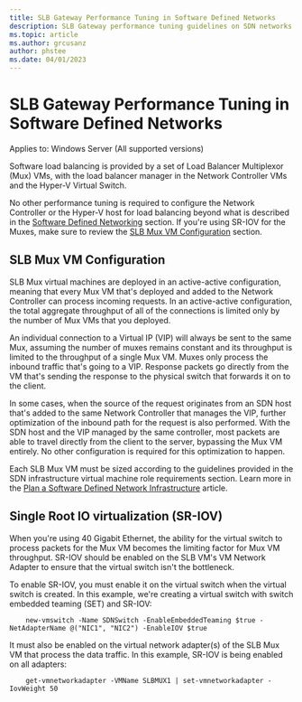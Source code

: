 ```yaml
---
title: SLB Gateway Performance Tuning in Software Defined Networks
description: SLB Gateway performance tuning guidelines on SDN networks
ms.topic: article
ms.author: grcusanz
author: phstee
ms.date: 04/01/2023
---
```


# SLB Gateway Performance Tuning in Software Defined Networks

Applies to: Windows Server (All supported versions)

Software load balancing is provided by a set of Load Balancer Multiplexor (Mux) VMs, with the load balancer manager in the Network Controller VMs and the Hyper-V Virtual Switch.

No other performance tuning is required to configure the Network Controller or the Hyper-V host for load balancing beyond what is described in the [Software Defined Networking](index.md) section. If you're using SR-IOV for the Muxes, make sure to review the [SLB Mux VM Configuration](#slb-mux-vm-configuration) section.

## SLB Mux VM Configuration

SLB Mux virtual machines are deployed in an active-active configuration, meaning that every Mux VM that's deployed and added to the Network Controller can process incoming requests. In an active-active configuration, the total aggregate throughput of all of the connections is limited only by the number of Mux VMs that you deployed.

An individual connection to a Virtual IP (VIP) will always be sent to the same Mux, assuming the number of muxes remains constant and its throughput is limited to the throughput of a single Mux VM.  Muxes only process the inbound traffic that's going to a VIP.  Response packets go directly from the VM that's sending the response to the physical switch that forwards it on to the client.

In some cases, when the source of the request originates from an SDN host that's added to the same Network Controller that manages the VIP, further optimization of the inbound path for the request is also performed. With the SDN host and the VIP managed by the same controller, most packets are able to travel directly from the client to the server, bypassing the Mux VM entirely. No other configuration is required for this optimization to happen.

Each SLB Mux VM must be sized according to the guidelines provided in the SDN infrastructure virtual machine role requirements section. Learn more in the [Plan a Software Defined Network Infrastructure](/azure-stack/hci/concepts/plan-software-defined-networking-infrastructure) article.

## Single Root IO virtualization (SR-IOV)

When you're using 40 Gigabit Ethernet, the ability for the virtual switch to process packets for the Mux VM becomes the limiting factor for Mux VM throughput. SR-IOV should be enabled on the SLB VM's VM Network Adapter to ensure that the virtual switch isn't the bottleneck.

To enable SR-IOV, you must enable it on the virtual switch when the virtual switch is created.  In this example, we're creating a virtual switch with switch embedded teaming (SET) and SR-IOV:

``` syntax
    new-vmswitch -Name SDNSwitch -EnableEmbeddedTeaming $true -NetAdapterName @("NIC1", "NIC2") -EnableIOV $true
```

It must also be enabled on the virtual network adapter(s) of the SLB Mux VM that process the data traffic.  In this example, SR-IOV is being enabled on all adapters:

``` syntax
    get-vmnetworkadapter -VMName SLBMUX1 | set-vmnetworkadapter -IovWeight 50
```
